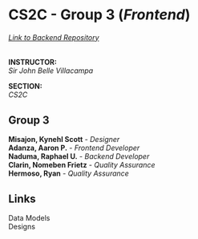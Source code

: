 # CS2C - Group 3 (<i>Frontend</i>)
###### <i><a href="https://github.com/elRapha04/BACKEND_CS2C-Group-3">Link to Backend Repository</a></i>



<b>INSTRUCTOR: </b><br>
<i>Sir <a href="https://github.com/NgotsB" style="text-decoration: none;">John Belle Villacampa</a></i>

<b>SECTION: </b><br>
<i>CS2C</i>

<div>
  <h2><b>Group 3</b></h2>
  <a href="https://github.com/BedddyTyr" style="text-decoration: none;"><b>Misajon, Kynehl Scott</b></a><i> - Designer</i><br>
  <a href="https://github.com/Aarongel205" style="text-decoration: none;"><b>Adanza, Aaron P.</b></a><i> - Frontend Developer</i><br>
  <a href="https://github.com/elRapha04" style="text-decoration: none;"><b>Naduma, Raphael U.</b></a><i> - Backend Developer</i><br>
  <a href="https://github.com/frietz1235" style="text-decoration: none;"><b>Clarin, Nomeben Frietz</b></a><i> - Quality Assurance</i><br>
  <a href="https://github.com/hermosoryan" style="text-decoration: none;"><b>Hermoso, Ryan</b></a><i> - Quality Assurance</i><br>
</div>


<div>
  <h2>Links</h2>
  <a href="https://lucid.app/lucidchart/afa09e35-79d5-4105-bda8-a293e4ade07b/edit?viewport_loc=-512%2C119%2C2952%2C1379%2C0_0&invitationId=inv_a9e75ef8-fc0c-42ec-a77b-c31bcd558140" style="text-decoration: none;">Data Models</a><br>
  <a href="https://www.canva.com/design/DAGengM2qZE/8DFK5_8au055cVfl3ZQF5A/view?utm_content=DAGengM2qZE&utm_campaign=designshare&utm_medium=link2&utm_source=uniquelinks&utlId=hd85bbc5f64" style="text-decoration: none;">Designs</a>
</div>
